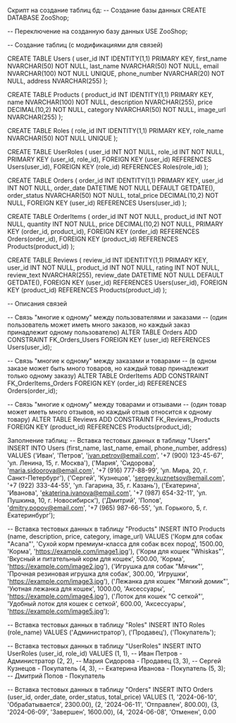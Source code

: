 Скрипт на создание таблиц бд:
-- Создание базы данных
CREATE DATABASE ZooShop;

-- Переключение на созданную базу данных
USE ZooShop;

-- Создание таблиц (с модификациями для связей)

CREATE TABLE Users (
    user_id INT IDENTITY(1,1) PRIMARY KEY,
    first_name NVARCHAR(50) NOT NULL,
    last_name NVARCHAR(50) NOT NULL,
    email NVARCHAR(100) NOT NULL UNIQUE,
    phone_number NVARCHAR(20) NOT NULL,
    address NVARCHAR(255)
);

CREATE TABLE Products (
    product_id INT IDENTITY(1,1) PRIMARY KEY,
    name NVARCHAR(100) NOT NULL,
    description NVARCHAR(255),
    price DECIMAL(10,2) NOT NULL,
    category NVARCHAR(50) NOT NULL,
    image_url NVARCHAR(255)
);

CREATE TABLE Roles (
    role_id INT IDENTITY(1,1) PRIMARY KEY,
    role_name NVARCHAR(50) NOT NULL UNIQUE
);

CREATE TABLE UserRoles (
    user_id INT NOT NULL,
    role_id INT NOT NULL,
    PRIMARY KEY (user_id, role_id),
    FOREIGN KEY (user_id) REFERENCES Users(user_id),
    FOREIGN KEY (role_id) REFERENCES Roles(role_id)
);

CREATE TABLE Orders (
    order_id INT IDENTITY(1,1) PRIMARY KEY,
    user_id INT NOT NULL,
    order_date DATETIME NOT NULL DEFAULT GETDATE(),
    order_status NVARCHAR(50) NOT NULL,
    total_price DECIMAL(10,2) NOT NULL,
    FOREIGN KEY (user_id) REFERENCES Users(user_id)
);

CREATE TABLE OrderItems (
    order_id INT NOT NULL,
    product_id INT NOT NULL,
    quantity INT NOT NULL,
    price DECIMAL(10,2) NOT NULL,
    PRIMARY KEY (order_id, product_id),
    FOREIGN KEY (order_id) REFERENCES Orders(order_id),
    FOREIGN KEY (product_id) REFERENCES Products(product_id)
);

CREATE TABLE Reviews (
    review_id INT IDENTITY(1,1) PRIMARY KEY,
    user_id INT NOT NULL,
    product_id INT NOT NULL,
    rating INT NOT NULL,
    review_text NVARCHAR(255),
    review_date DATETIME NOT NULL DEFAULT GETDATE(),
    FOREIGN KEY (user_id) REFERENCES Users(user_id),
    FOREIGN KEY (product_id) REFERENCES Products(product_id)
);

-- Описания связей

-- Связь "многие к одному" между пользователями и заказами
-- (один пользователь может иметь много заказов, но каждый заказ принадлежит одному пользователю)
ALTER TABLE Orders
ADD CONSTRAINT FK_Orders_Users FOREIGN KEY (user_id)
REFERENCES Users(user_id);

-- Связь "многие к одному" между заказами и товарами
-- (в одном заказе может быть много товаров, но каждый товар принадлежит только одному заказу)
ALTER TABLE OrderItems
ADD CONSTRAINT FK_OrderItems_Orders FOREIGN KEY (order_id)
REFERENCES Orders(order_id);

-- Связь "многие к одному" между товарами и отзывами
-- (один товар может иметь много отзывов, но каждый отзыв относится к одному товару)
ALTER TABLE Reviews
ADD CONSTRAINT FK_Reviews_Products FOREIGN KEY (product_id)
REFERENCES Products(product_id);


Заполнение таблиц:
-- Вставка тестовых данных в таблицу "Users"
INSERT INTO Users (first_name, last_name, email, phone_number, address)
VALUES
    ('Иван', 'Петров', 'ivan.petrov@email.com', '+7 (900) 123-45-67', 'ул. Ленина, 15, г. Москва'),
    ('Мария', 'Сидорова', 'maria.sidoorova@email.com', '+7 (916) 777-88-99', 'ул. Мира, 20, г. Санкт-Петербург'),
    ('Сергей', 'Кузнецов', 'sergey.kuznetsov@email.com', '+7 (922) 333-44-55', 'ул. Гагарина, 35, г. Казань'),
    ('Екатерина', 'Иванова', 'ekaterina.ivanova@email.com', '+7 (987) 654-32-11', 'ул. Пушкина, 10, г. Новосибирск'),
    ('Дмитрий', 'Попов', 'dmitry.popov@email.com', '+7 (965) 987-66-55', 'ул. Горького, 5, г. Екатеринбург');

-- Вставка тестовых данных в таблицу "Products"
INSERT INTO Products (name, description, price, category, image_url)
VALUES
    ('Корм для собак "Acana"', 'Сухой корм премиум-класса для собак всех пород', 1500.00, 'Корма', 'https://example.com/image1.jpg'),
    ('Корм для кошек "Whiskas"', 'Вкусный и питательный корм для кошек', 500.00, 'Корма', 'https://example.com/image2.jpg'),
    ('Игрушка для собак "Мячик"', 'Прочная резиновая игрушка для собак', 300.00, 'Игрушки', 'https://example.com/image3.jpg'),
    ('Лежанка для кошек "Мягкий домик"', 'Уютная лежанка для кошек', 1000.00, 'Аксессуары', 'https://example.com/image4.jpg'),
    ('Лоток для кошек "С сеткой"', 'Удобный лоток для кошек с сеткой', 600.00, 'Аксессуары', 'https://example.com/image5.jpg');

-- Вставка тестовых данных в таблицу "Roles"
INSERT INTO Roles (role_name)
VALUES
    ('Администратор'),
    ('Продавец'),
    ('Покупатель');

-- Вставка тестовых данных в таблицу "UserRoles"
INSERT INTO UserRoles (user_id, role_id)
VALUES
    (1, 1), -- Иван Петров - Администратор
    (2, 2), -- Мария Сидорова - Продавец
    (3, 3), -- Сергей Кузнецов - Покупатель
    (4, 3), -- Екатерина Иванова - Покупатель
    (5, 3); -- Дмитрий Попов - Покупатель

-- Вставка тестовых данных в таблицу "Orders"
INSERT INTO Orders (user_id, order_date, order_status, total_price)
VALUES
    (1, '2024-06-10', 'Обрабатывается', 2300.00),
    (2, '2024-06-11', 'Отправлен', 800.00),
    (3, '2024-06-09', 'Завершен', 1600.00),
    (4, '2024-06-08', 'Отменен', 0.00
